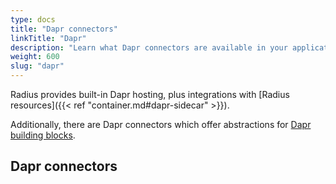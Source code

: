 ```yaml
---
type: docs
title: "Dapr connectors"
linkTitle: "Dapr"
description: "Learn what Dapr connectors are available in your application"
weight: 600
slug: "dapr"
---
```


Radius provides built-in Dapr hosting, plus integrations with [Radius resources]({{< ref "container.md#dapr-sidecar" >}}).

Additionally, there are Dapr connectors which offer abstractions for [Dapr building blocks](https://docs.dapr.io/developing-applications/building-blocks/).

## Dapr connectors
